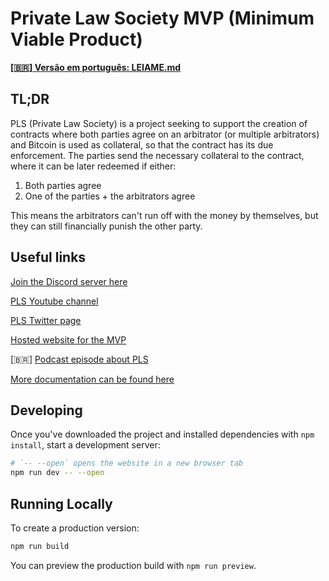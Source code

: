 # Private Law Society MVP (Minimum Viable Product)

[**[🇧🇷] Versão em português: LEIAME.md**](LEIAME.md)

## TL;DR

PLS (Private Law Society) is a project seeking to support the creation of contracts where both parties agree on an arbitrator (or multiple arbitrators) and Bitcoin is used as collateral, so that the contract has its due enforcement. The parties send the necessary collateral to the contract, where it can be later redeemed if either:

1. Both parties agree
2. One of the parties + the arbitrators agree

This means the arbitrators can't run off with the money by themselves, but they can still financially punish the other party.

## Useful links

[Join the Discord server here](https://www.privatelawsociety.net/join)

[PLS Youtube channel](https://www.youtube.com/@privatelawsociety)

[PLS Twitter page](https://twitter.com/PrivateLawSoc)

[Hosted website for the MVP](https://pls-mvp.vercel.app/)

[🇧🇷] [Podcast episode about PLS](https://www.youtube.com/watch?v=NGx7h9kpPE8)

[More documentation can be found here](https://private-law-society.gitbook.io/docs/)

## Developing

Once you've downloaded the project and installed dependencies with `npm install`, start a development server:

```bash
# `-- --open` opens the website in a new browser tab
npm run dev -- --open
```

## Running Locally

To create a production version:

```bash
npm run build
```

You can preview the production build with `npm run preview`.
